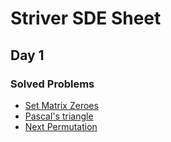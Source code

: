 # Striver SDE Sheet
## Day 1

### Solved Problems

- [Set Matrix Zeroes](set-matrix-zeroes.md)
- [Pascal's triangle](pascals-triangle.md)
- [Next Permutation](next-permutation.md)